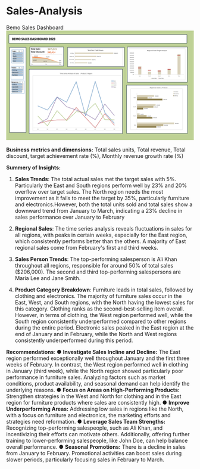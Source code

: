 # Sales-Analysis
Bemo Sales Dashboard
![Bemo](View/Bemo_sales.png)

**Business metrics and dimensions:** Total sales units, Total revenue, Total discount,
target achievement rate (%), Monthly revenue growth rate (%)

**Summery of Insights:**
1. **Sales Trends**: The total actual sales met the target sales with 5%. Particularly
the East and South regions perform well by 23% and 20% overflow over target
sales. The North region needs the most improvement as it fails to meet the
target by 35%, particularly furniture and electronics.However, both the total units sold and total sales show a downward trend from
January to March, indicating a 23% decline in sales performance over January
to February

2. **Regional Sales**: The time series analysis reveals fluctuations in sales for all
regions, with peaks in certain weeks, especially for the East region, which
consistently performs better than the others. A majority of East regional sales
come from February's first and third weeks.
3. **Sales Person Trends**: The top-performing salesperson is Ali Khan throughout
all regions, responsible for around 50% of total sales ($206,000). The second
and third top-performing salespersons are Maria Lee and Jane Smith.
4. **Product Category Breakdown**: Furniture leads in total sales, followed by
clothing and electronics. The majority of furniture sales occur in the East, West,
and South regions, with the North having the lowest sales for this category.
Clothing ranks as the second-best-selling item overall. However, in terms of
clothing, the West region performed well, while the South region consistently
underperformed compared to other regions during the entire period.
Electronic sales peaked in the East region at the end of January and in
February, while the North and West regions consistently underperformed
during this period.


**Recommendations**:
● **Investigate Sales Incline and Decline:** The East region performed
exceptionally well throughout January and the first three weeks of February. In
contrast, the West region performed well in clothing in January (third week),
while the North region showed particularly poor performance in furniture sales.
Analyzing factors such as market conditions, product availability, and seasonal
demand can help identify the underlying reasons.
● **Focus on Areas on High-Performing Products:** Strengthen strategies in the
West and North for clothing and in the East region for furniture products where
sales are consistently high.
● **Improve Underperforming Areas:** Addressing low sales in regions like the
North, with a focus on furniture and electronics, the marketing efforts and
strategies need reformation.
● **Leverage Sales Team Strengths:** Recognizing top-performing salespeople,
such as Ali Khan, and incentivizing their efforts can motivate others. Additionally,
offering further training to lower-performing salespeople, like John Doe, can help
balance overall performance.
● **Seasonal Promotions:** There is a decline in sales from January to February.
Promotional activities can boost sales during slower periods, particularly focusing
sales in February to March.

